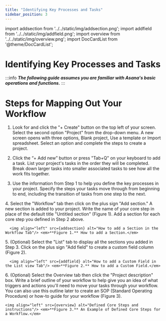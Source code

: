 ```yaml
---
title: "Identifying Key Processes and Tasks"
sidebar_position: 3
---
```

import addsection from '../../static/img/addsection.png';
import addfield from '../../static/img/addfield.png';
import overview from '../../static/img/overview.png';
import DocCardList from '@theme/DocCardList';

# Identifying Key Processes and Tasks

:::info
***The following guide assumes you are familiar with Asana's basic operations and functions.***
:::


# Steps for Mapping Out Your Workflow


  1. Look for and click the "+ Create" button on the top left of your screen. Select the second option "Project" from the drop-down menu. A new screen opens with three options, Blank project, Use a template or Import spreadsheet. Select an option and complete the steps to create a project.

  2. Click the “+ Add new” button or press "Tab+Q" on your keyboard to add a task. List your project's tasks in the order they will be completed. Break down larger tasks into smaller associated tasks to see how all the work fits together.

  3. Use the information from Step 1 to help you define the key processes in your project. Specify the steps your tasks move through from beginning to end, including the transition of tasks from one step to the next.

 <p>
  4. Select the "Workflow" tab then click on the plus sign "Add section." A new section is added to your project. Write the name of your core step in place of the default title "Untitled section" (Figure 1). Add a section for each core step you defined in Step 2 above. 

	  <img align="left" src={addsection} alt="How to add a Section in the Workflow Tab"/> <em>**Figure 1.** How to add a Section.</em>
  </p> 

  <p>
  5. (Optional) Select the "List" tab to display all the sections you added in Step 3. Click on the plus sign "Add field" to create a custom field column (Figure 2). 
  
	  <img align="left" src={addfield} alt="How to add a Custom Field in the List view Tab"/> <em>**Figure 2.** How to add a Custom Field.</em>
  </p> 
  
  <p>
    6. (Optional) Select the Overview tab then click the "Project description" box.  Write a brief outline of your workflow to help give you an idea of what triggers and actions you'll need to move your tasks through your workflow. You can also use this outline later to create an SOP (Standard Operating Procedure) or how-to guide for your workflow (Figure 3).

    <img align="left" src={overview} alt="Defined Core Steps and instructions"/> <em>**Figure 3.** An Example of Defined Core Steps for a Workflow.</em>
  </p>
&nbsp;  

<DocCardList />



